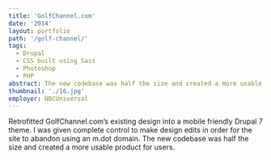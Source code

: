 ```yaml
---
title: 'GolfChannel.com'
date: '2014'
layout: portfolio
path: '/golf-channel/'
tags:
  - Drupal
  - CSS built using Sass
  - Photoshop
  - PHP
abstract: The new codebase was half the size and created a more usable product for users.
thumbnail: './16.jpg'
employer: NBCUniversal
---
```


Retrofitted GolfChannel.com’s existing design into a mobile friendly Drupal 7 theme. I was given complete control to make design edits in order for the site to abandon using an m.dot domain. The new codebase was half the size and created a more usable product for users.
